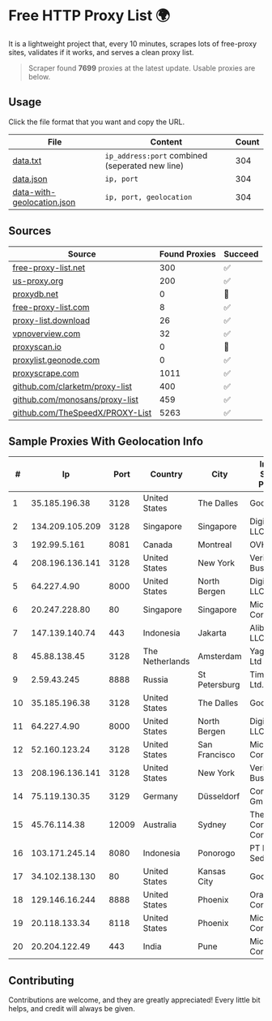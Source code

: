 
# Free HTTP Proxy List 🌍

It is a lightweight project that, every 10 minutes, scrapes lots of free-proxy sites, validates if it works, and serves a clean proxy list.


> Scraper found **7699** proxies at the latest update. Usable proxies are below.

## Usage

Click the file format that you want and copy the URL.


|File|Content|Count|
|----|-------|-----|
|[data.txt](https://raw.githubusercontent.com/themiralay/Proxy-List-World/master/data.txt)|`ip_address:port` combined (seperated new line)|304|
|[data.json](https://raw.githubusercontent.com/themiralay/Proxy-List-World/master/data.json)|`ip, port`|304|
|[data-with-geolocation.json](https://raw.githubusercontent.com/themiralay/Proxy-List-World/master/data-with-geolocation.json)|`ip, port, geolocation`|304|

## Sources

|Source|Found Proxies|Succeed|
|------|-------------|-------|
|[free-proxy-list.net](https://free-proxy-list.net)|300|✅|
|[us-proxy.org](https://www.us-proxy.org)|200|✅|
|[proxydb.net](http://proxydb.net)|0|🚫|
|[free-proxy-list.com](https://free-proxy-list.com/?page=&port=&type%5B%5D=http&type%5B%5D=https&up_time=0&search=Search)|8|✅|
|[proxy-list.download](https://www.proxy-list.download/HTTP)|26|✅|
|[vpnoverview.com](https://vpnoverview.com/privacy/anonymous-browsing/free-proxy-servers)|32|✅|
|[proxyscan.io](https://www.proxyscan.io)|0|🚫|
|[proxylist.geonode.com](https://proxylist.geonode.com/api/proxy-list?limit=300&page=1&sort_by=lastChecked&sort_type=desc&protocols=http,https)|0|✅|
|[proxyscrape.com](https://api.proxyscrape.com/v2/?request=displayproxies&protocol=http&timeout=10000&country=all&ssl=all&anonymity=all)|1011|✅|
|[github.com/clarketm/proxy-list](https://raw.githubusercontent.com/clarketm/proxy-list/master/proxy-list-raw.txt)|400|✅|
|[github.com/monosans/proxy-list](https://raw.githubusercontent.com/monosans/proxy-list/main/proxies/http.txt)|459|✅|
|[github.com/TheSpeedX/PROXY-List](https://raw.githubusercontent.com/TheSpeedX/PROXY-List/master/http.txt)|5263|✅|


## Sample Proxies With Geolocation Info

|#|Ip|Port|Country|City|Internet Service Provider|
|-|--|----|-------|----|-------------------------|
|1|35.185.196.38|3128|United States|The Dalles|Google LLC|
|2|134.209.105.209|3128|Singapore|Singapore|DigitalOcean, LLC|
|3|192.99.5.161|8081|Canada|Montreal|OVH SAS|
|4|208.196.136.141|3128|United States|New York|Verizon Business|
|5|64.227.4.90|8000|United States|North Bergen|DigitalOcean, LLC|
|6|20.247.228.80|80|Singapore|Singapore|Microsoft Corporation|
|7|147.139.140.74|443|Indonesia|Jakarta|Alibaba.com LLC|
|8|45.88.138.45|3128|The Netherlands|Amsterdam|Yaglom Labs Ltd|
|9|2.59.43.245|8888|Russia|St Petersburg|TimeWeb Ltd.|
|10|35.185.196.38|3128|United States|The Dalles|Google LLC|
|11|64.227.4.90|8000|United States|North Bergen|DigitalOcean, LLC|
|12|52.160.123.24|3128|United States|San Francisco|Microsoft Corporation|
|13|208.196.136.141|3128|United States|New York|Verizon Business|
|14|75.119.130.35|3129|Germany|Düsseldorf|Contabo GmbH|
|15|45.76.114.38|12009|Australia|Sydney|The Constant Company|
|16|103.171.245.14|8080|Indonesia|Ponorogo|PT Data Arta Sedaya|
|17|34.102.138.130|80|United States|Kansas City|Google LLC|
|18|129.146.16.244|8888|United States|Phoenix|Oracle Corporation|
|19|20.118.133.34|8118|United States|Phoenix|Microsoft Corporation|
|20|20.204.122.49|443|India|Pune|Microsoft Corporation|



## Contributing

Contributions are welcome, and they are greatly appreciated! Every
little bit helps, and credit will always be given.

